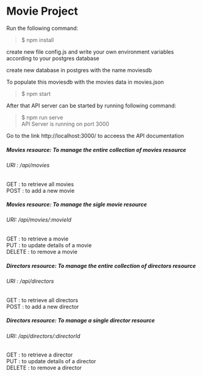 # Movie Project

Run the following command:

> $ npm install

create new file config.js and write your own environment variables according to your postgres database

create new database in postgres with the name moviesdb

To populate this moviesdb with the movies data in movies.json

> $ npm start

After that API server can be started by running following command:

> $ npm run serve\
> API Server is running on port 3000

Go to the link http://localhost:3000/ to acceess the API documentation


##### Movies resource: To manage the entire collection of movies resource

###### URI : /api/movies
GET : to retrieve all movies\
POST : to add a new movie

##### Movies resource: To manage the sigle movie resource
###### URI: /api/movies/:movieId
GET : to retrieve a movie\
PUT : to update details of a movie\
DELETE : to remove a movie
##### Directors resource: To manage the entire collection of directors resource
###### URI : /api/directors
GET : to retrieve all directors\
POST : to add a new director
##### Directors resource: To manage a single director resource
###### URI: /api/directors/:directorId
GET : to retrieve a director\
PUT : to update details of a director\
DELETE : to remove a director
